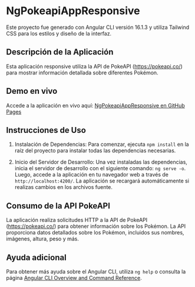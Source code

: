 # NgPokeapiAppResponsive

Este proyecto fue generado con Angular CLI versión 16.1.3 y utiliza Tailwind CSS para los estilos y diseño de la interfaz.


## Descripción de la Aplicación

Esta aplicación responsive utiliza la API de PokeAPI (https://pokeapi.co/) para mostrar información detallada sobre diferentes Pokémon. 

## Demo en vivo

Accede a la aplicación en vivo aquí: [NgPokeapiAppResponsive en GitHub Pages](https://alexiacat.github.io/ng-pokeapi-app-responsive/home)

## Instrucciones de Uso

1. Instalación de Dependencias: Para comenzar, ejecuta `npm install` en la raíz del proyecto para instalar todas las dependencias necesarias.

2. Inicio del Servidor de Desarrollo: Una vez instaladas las dependencias, inicia el servidor de desarrollo con el siguiente comando: `ng serve -o`. Luego, accede a la aplicación en tu navegador web a través de `http://localhost:4200/`. La aplicación se recargará automáticamente si realizas cambios en los archivos fuente.


## Consumo de la API PokeAPI

La aplicación realiza solicitudes HTTP a la API de PokeAPI (https://pokeapi.co/) para obtener información sobre los Pokémon. La API proporciona datos detallados sobre los Pokémon, incluidos sus nombres, imágenes, altura, peso y más.


## Ayuda adicional

Para obtener más ayuda sobre el Angular CLI, utiliza `ng help` o consulta la página [Angular CLI Overview and Command Reference](https://angular.io/cli).
